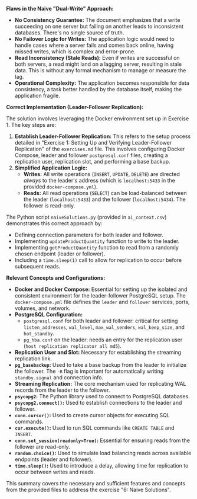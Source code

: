 **Flaws in the Naive "Dual-Write" Approach:**

*   **No Consistency Guarantee:** The document emphasizes that a write succeeding on one server but failing on another leads to inconsistent databases. There's no single source of truth.
*   **No Failover Logic for Writes:** The application logic would need to handle cases where a server fails and comes back online, having missed writes, which is complex and error-prone.
*   **Read Inconsistency (Stale Reads):** Even if writes are successful on both servers, a read might land on a lagging server, resulting in stale data. This is without any formal mechanism to manage or measure the lag.
*   **Operational Complexity:** The application becomes responsible for data consistency, a task better handled by the database itself, making the application fragile.

**Correct Implementation (Leader-Follower Replication):**

The solution involves leveraging the Docker environment set up in Exercise 1. The key steps are:

1.  **Establish Leader-Follower Replication:** This refers to the setup process detailed in "Exercise 1: Setting Up and Verifying Leader-Follower Replication" of the `exercises.md` file. This involves configuring Docker Compose, leader and follower `postgresql.conf` files, creating a replication user, replication slot, and performing a base backup.
2.  **Simplified Application Logic:**
    *   **Writes:** All write operations (`INSERT`, `UPDATE`, `DELETE`) are directed *always* to the leader's address (which is `localhost:5433` in the provided `docker-compose.yml`).
    *   **Reads:** All read operations (`SELECT`) can be load-balanced between the leader (`localhost:5433`) and the follower (`localhost:5434`). The follower is read-only.

The Python script `naiveSolutions.py` (provided in `ai_context.csv`) demonstrates this correct approach by:

*   Defining connection parameters for both leader and follower.
*   Implementing `updateProductQuantity` function to write to the leader.
*   Implementing `getProductQuantity` function to read from a randomly chosen endpoint (leader or follower).
*   Including a `time.sleep(1)` call to allow for replication to occur before subsequent reads.

**Relevant Concepts and Configurations:**

*   **Docker and Docker Compose:** Essential for setting up the isolated and consistent environment for the leader-follower PostgreSQL setup. The `docker-compose.yml` file defines the `leader` and `follower` services, ports, volumes, and network.
*   **PostgreSQL Configuration:**
    *   `postgresql.conf` for both leader and follower: critical for setting `listen_addresses`, `wal_level`, `max_wal_senders`, `wal_keep_size`, and `hot_standby`.
    *   `pg_hba.conf` on the leader: needs an entry for the replication user (`host replication replicator all md5`).
*   **Replication User and Slot:** Necessary for establishing the streaming replication link.
*   **`pg_basebackup`:** Used to take a base backup from the leader to initialize the follower. The `-R` flag is important for automatically writing `standby.signal` and connection info.
*   **Streaming Replication:** The core mechanism used for replicating WAL records from the leader to the follower.
*   **`psycopg2`:** The Python library used to connect to PostgreSQL databases.
*   **`psycopg2.connect()`:** Used to establish connections to the leader and follower.
*   **`conn.cursor()`:** Used to create cursor objects for executing SQL commands.
*   **`cur.execute()`:** Used to run SQL commands like `CREATE TABLE` and `INSERT`.
*   **`conn.set_session(readonly=True)`:** Essential for ensuring reads from the follower are read-only.
*   **`random.choice()`:** Used to simulate load balancing reads across available endpoints (leader and follower).
*   **`time.sleep()`:** Used to introduce a delay, allowing time for replication to occur between writes and reads.

This summary covers the necessary and sufficient features and concepts from the provided files to address the exercise "6: Naive Solutions".
